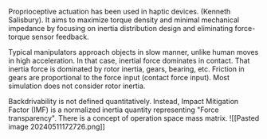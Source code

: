 
Proprioceptive actuation has been used in haptic devices. (Kenneth Salisbury). It aims to maximize torque density and minimal mechanical impedance by focusing on inertia distribution design and eliminating force-torque sensor feedback. 

Typical manipulators approach objects in slow manner, unlike human moves in high acceleration. In that case, inertial force dominates in contact.  That inertia force is dominated by rotor inertia, gears, bearing, etc. Friction in gears are proportional to the force input (contact force input). 
Most simulation does not consider rotor inertia. 

Backdrivability is not defined quantitatively. Instead, Impact Mitigation Factor (IMF) is a normalized inertia quantity representing "Force transparency". There is a concept of operation space mass matrix. 
![[Pasted image 20240511172726.png]]